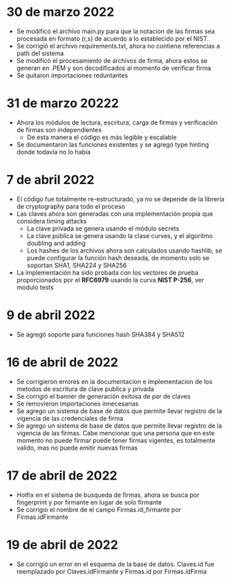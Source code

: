 # 30 de marzo 2022
* Se modificó el archivo main.py para que la notacion de las firmas sea procesada en formato (r,s) de acuerdo a lo establecido por el NIST.
* Se corrigió el archivo requirements.txt, ahora no contiene referencias a path del sistema
* Se modificó el procesamiento de archivos de firma, ahora estos se generan en .PEM y son decodificados al momento de verificar firma
* Se quitaron importaciones reduntantes 
# 31 de marzo 20222
* Ahora los módulos de lectura, escritura, carga de firmas y verificación de firmas son independientes 
    * De esta manera el código es más legible y escalable 
* Se documentaron las funciones existentes y se agregó type hinting donde todavía no lo había 
# 7 de abril 2022
* El código fue totalmente re-estructurado, ya no se depende de la librería de cryptography para todo el proceso
* Las claves ahora son generadas con una implementación propia que considera timing attacks
    * La clave privada se genera usando el módulo secrets
    * La clave pública se genera usando la clase curves, y el algoritmo doubling and adding
    * Los hashes de los archivos ahora son calculados usando hashlib, se puede configurar la función hash deseada, 
    de momento solo se soportan SHA1, SHA224 y SHA256
* La implementación ha sido probada con los vectores de prueba proporcionados por el **RFC6979** usando la curva **NIST P-256**, ver modulo tests
# 9 de abril 2022
* Se agregó soporte para funciones hash SHA384 y SHA512
# 16 de abril de 2022
* Se corrigieron errores en la documentacion e implementacion de los metodos de escritura de clave publica y privada
* Se corrigió el banner de generación exitosa de par de claves 
* Se removieron importaciones innecesarias 
* Se agrego un sistema de base de datos que permite llevar registro de la vigencia de las credenciales de firma
* Se agrego un sistema de base de datos que permite llevar registro de la vigencia de las firmas. Cabe mencionar que una persona que en este momento no puede firmar puede tener firmas vigentes, es totalmente valido, mas no puede emitir nuevas firmas
# 17 de abril de 2022
* Hotfix en el sistema de busqueda de firmas, ahora se busca por fingerprint y por firmante en lugar de solo firmante
* Se corrigio el nombre de el campo Firmas.id_firmante por Firmas.idFirmante
# 19 de abril de 2022
* Se corrigió un error en el esquema de la base de datos. Claves.id fue reemplazado por Claves.idFirmante y Firmas.id por Firmas.idFirma
